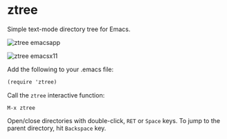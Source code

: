 ztree
=====

Simple text-mode directory tree for Emacs.

![ztree emacsapp](https://github.com/fourier/ztree/raw/screenshots/screenshots/emacs_app.png "Emacs App with Ztree")

![ztree emacsx11](https://github.com/fourier/ztree/raw/screenshots/screenshots/emacs_xterm.png "Emacs in xterm with Ztree")

Add the following to your .emacs file:

```scheme
(require 'ztree)
```

Call the `ztree` interactive function:

```
M-x ztree
```

Open/close directories with double-click, `RET` or `Space` keys. To jump to the parent directory, hit `Backspace` key.
